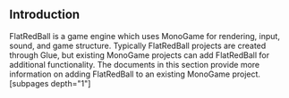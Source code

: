 ## Introduction

FlatRedBall is a game engine which uses MonoGame for rendering, input, sound, and game structure. Typically FlatRedBall projects are created through Glue, but existing MonoGame projects can add FlatRedBall for additional functionality. The documents in this section provide more information on adding FlatRedBall to an existing MonoGame project. \[subpages depth="1"\]

